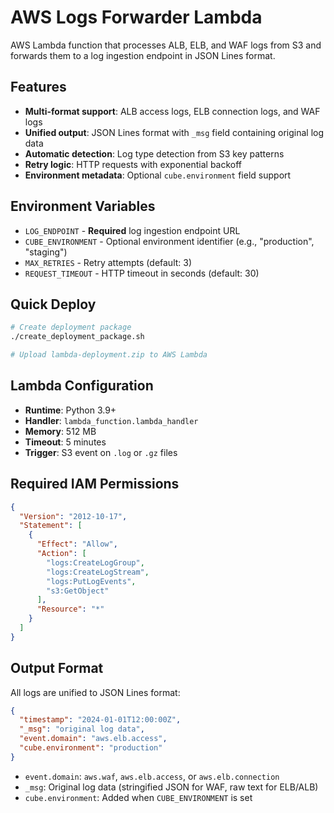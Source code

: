 # AWS Logs Forwarder Lambda

AWS Lambda function that processes ALB, ELB, and WAF logs from S3 and forwards them to a log ingestion endpoint in JSON Lines format.

## Features

- **Multi-format support**: ALB access logs, ELB connection logs, and WAF logs
- **Unified output**: JSON Lines format with `_msg` field containing original log data
- **Automatic detection**: Log type detection from S3 key patterns
- **Retry logic**: HTTP requests with exponential backoff
- **Environment metadata**: Optional `cube.environment` field support

## Environment Variables

- `LOG_ENDPOINT` - **Required** log ingestion endpoint URL
- `CUBE_ENVIRONMENT` - Optional environment identifier (e.g., "production", "staging")
- `MAX_RETRIES` - Retry attempts (default: 3)
- `REQUEST_TIMEOUT` - HTTP timeout in seconds (default: 30)

## Quick Deploy

```bash
# Create deployment package
./create_deployment_package.sh

# Upload lambda-deployment.zip to AWS Lambda
```

## Lambda Configuration

- **Runtime**: Python 3.9+
- **Handler**: `lambda_function.lambda_handler`
- **Memory**: 512 MB
- **Timeout**: 5 minutes
- **Trigger**: S3 event on `.log` or `.gz` files

## Required IAM Permissions

```json
{
  "Version": "2012-10-17",
  "Statement": [
    {
      "Effect": "Allow",
      "Action": [
        "logs:CreateLogGroup",
        "logs:CreateLogStream",
        "logs:PutLogEvents",
        "s3:GetObject"
      ],
      "Resource": "*"
    }
  ]
}
```

## Output Format

All logs are unified to JSON Lines format:

```json
{
  "timestamp": "2024-01-01T12:00:00Z",
  "_msg": "original log data",
  "event.domain": "aws.elb.access",
  "cube.environment": "production"
}
```

- `event.domain`: `aws.waf`, `aws.elb.access`, or `aws.elb.connection`
- `_msg`: Original log data (stringified JSON for WAF, raw text for ELB/ALB)
- `cube.environment`: Added when `CUBE_ENVIRONMENT` is set
